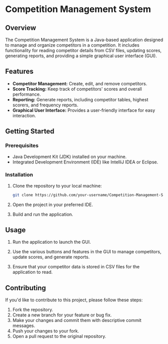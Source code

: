 # Competition Management System

## Overview

The Competition Management System is a Java-based application designed to manage and organize competitors in a competition. It includes functionality for reading competitor details from CSV files, updating scores, generating reports, and providing a simple graphical user interface (GUI).


## Features

- **Competitor Management:** Create, edit, and remove competitors.
- **Score Tracking:** Keep track of competitors' scores and overall performance.
- **Reporting:** Generate reports, including competitor tables, highest scorers, and frequency reports.
- **Graphical User Interface:** Provides a user-friendly interface for easy interaction.

## Getting Started
### Prerequisites

- Java Development Kit (JDK) installed on your machine.
- Integrated Development Environment (IDE) like IntelliJ IDEA or Eclipse.

### Installation

1. Clone the repository to your local machine:

    ```bash
    git clone https://github.com/your-username/Competition-Management-System.git
    ```

2. Open the project in your preferred IDE.

3. Build and run the application.

## Usage

1. Run the application to launch the GUI.

2. Use the various buttons and features in the GUI to manage competitors, update scores, and generate reports.

3. Ensure that your competitor data is stored in CSV files for the application to read.

## Contributing

If you'd like to contribute to this project, please follow these steps:

1. Fork the repository.
2. Create a new branch for your feature or bug fix.
3. Make your changes and commit them with descriptive commit messages.
4. Push your changes to your fork.
5. Open a pull request to the original repository.
